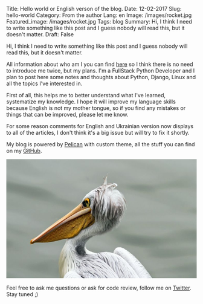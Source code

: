 Title: Hello world or English verson of the blog.
Date: 12-02-2017
Slug: hello-world
Category: From the author
Lang: en
Image: /images/rocket.jpg
Featured_image: /images/rocket.jpg
Tags: blog
Summary: Hi, I think I need to write something like this post and I guess nobody will read this, but it doesn't matter.
Draft: False

Hi, I think I need to write something like this post and I guess nobody will read this, but it
doesn't matter.

All information about who am I you can find [here](/en/pages/about.html) so I think there is no need
to introduce me twice, but my plans. I'm a FullStack Python Developer and I plan to post here some
notes and thoughts about Python, Django, Linux and all the topics I've interested in.

First of all, this helps me to better understand what I've learned, systematize my knowledge. I hope
it will improve my language skills because English is not my mother tongue, so if you find any
mistakes or things that can be improved, please let me know.

For some reason comments for English and Ukrainian version now displays to all of the articles, I
don't think it's a big issue but will try to fix it shortly.

My blog is powered by [Pelican](http://docs.getpelican.com/) with custom theme, all the stuff you
can find on my [GitHub](https://github.com/linevich/blog).

![Pelican](/images/pelican.jpg)

Feel free to ask me questions or ask for code review, follow me
on [Twitter](https://twitter.com/linevich_en). Stay tuned ;)


